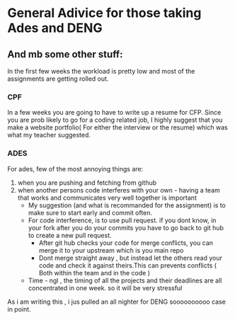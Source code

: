 # General Adivice for those taking Ades and DENG
## And mb some other stuff:
In the first few weeks the workload is pretty low and most of the assignments are getting rolled out. 

### CPF

In a few weeks you are going to have to write up a resume for CFP. Since you are prob likely to go for a coding related job, I highly suggest that you make a website portfolio( For either the interview or the resume) which was what my teacher suggested. 

### ADES

For ades, few of the most annoying things are:
1. when you are pushing and fetching from github
2. when another persons code interferes with your own - having a team that works and communicates very well together is important
    - My suggestion (and what is recommanded for the assignment) is to make sure to start early and commit often.
    - For code interference, is to use pull request. if you dont know, in your fork after you do your commits you have to go back to git hub to create a new pull request.
        - After git hub checks your code for merge conflicts, you can merge it to your upstream which is you main repo
        - Dont merge straight away , but instead let the others read your code and check it against theirs.This can prevents conflicts
        ( Both within the team and in the code ) 
    - Time - ngl , the timing of all the projects and their deadlines are all concentrated in one week. so it will be very stressful 

As i am writing this , i jus pulled an all nighter for DENG soooooooooo case in point. 


